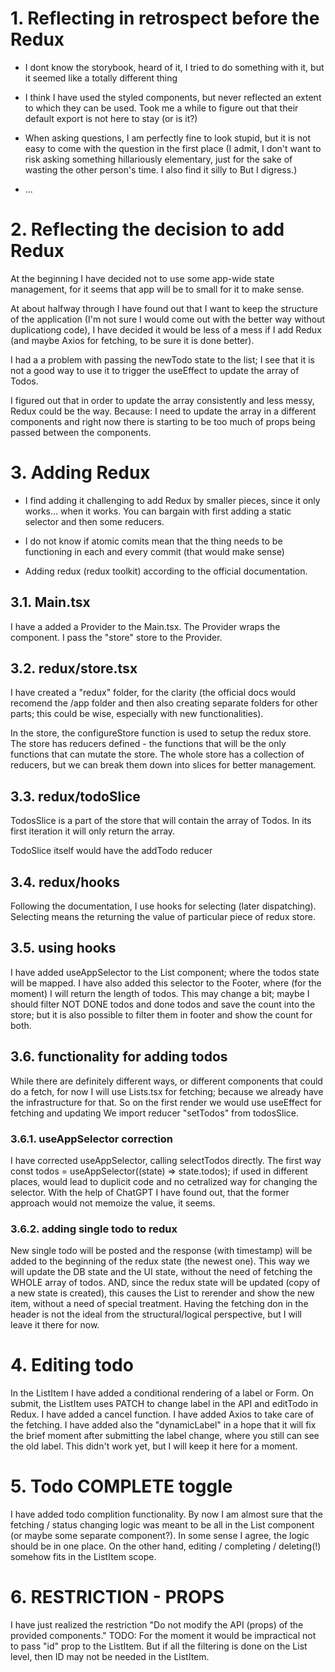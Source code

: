 # 1. Reflecting in retrospect before the Redux

-   I dont know the storybook, heard of it, I tried to do something with it, but it seemed like a totally different thing
-   I think I have used the styled components, but never reflected an extent to which they can be used. Took me a while to figure out that their default export is not here to stay (or is it?)
-   When asking questions, I am perfectly fine to look stupid, but it is not easy to come with the question in the first place (I admit, I don't want to risk asking something hillariously elementary, just for the sake of wasting the other person's time. I also find it silly to But I digress.)

-   ...

# 2. Reflecting the decision to add Redux

At the beginning I have decided not to use some app-wide state management, for it seems that app will be to small for it to make sense.

At about halfway through I have found out that I want to keep the structure of the application (I'm not sure I would come out with the better way without duplicationg code), I have decided it would be less of a mess if I add Redux (and maybe Axios for fetching, to be sure it is done better).

I had a a problem with passing the newTodo state to the list; I see that it is not a good way to use it to trigger the useEffect to update the array of Todos.

I figured out that in order to update the array consistently and less messy, Redux could be the way. Because: I need to update the array in a different components and right now there is starting to be too much of props being passed between the components.

# 3. Adding Redux

-   I find adding it challenging to add Redux by smaller pieces, since it only works... when it works. You can bargain with first adding a static selector and then some reducers.

-   I do not know if atomic comits mean that the thing needs to be functioning in each and every commit (that would make sense)

-   Adding redux (redux toolkit) according to the official documentation.

## 3.1. Main.tsx

I have a added a Provider to the Main.tsx. The Provider wraps the <App> component. I pass the "store" store to the Provider.

## 3.2. redux/store.tsx

I have created a "redux" folder, for the clarity (the official docs would recomend the /app folder and then also creating separate folders for other parts; this could be wise, especially with new functionalities).

In the store, the configureStore function is used to setup the redux store.
The store has reducers defined - the functions that will be the only functions that can mutate the store.
The whole store has a collection of reducers, but we can break them down into slices for better management.

## 3.3. redux/todoSlice

TodosSlice is a part of the store that will contain the array of Todos.
In its first iteration it will only return the array.

TodoSlice itself would have the addTodo reducer

## 3.4. redux/hooks

Following the documentation, I use hooks for selecting (later dispatching). Selecting means the returning the value of particular piece of redux store.

## 3.5. using hooks

I have added useAppSelector to the List component; where the todos state will be mapped.
I have also added this selector to the Footer, where (for the moment) I will return the length of todos. This may change a bit; maybe I should filter NOT DONE todos and done todos and save the count into the store; but it is also possible to filter them in footer and show the count for both.

## 3.6. functionality for adding todos

While there are definitely different ways, or different components that could do a fetch, for now I will use Lists.tsx for fetching; because we already have the infrastructure for that. So on the first render we would use useEffect for fetching and updating
We import reducer "setTodos" from todosSlice.

### 3.6.1. useAppSelector correction

I have corrected useAppSelector, calling selectTodos directly. The first way const todos = useAppSelector((state) => state.todos); if used in different places, would lead to duplicit code and no cetralized way for changing the selector. With the help of ChatGPT I have found out, that the former approach would not memoize the value, it seems.

### 3.6.2. adding single todo to redux

New single todo will be posted and the response (with timestamp) will be added to the beginning of the redux state (the newest one). This way we will update the DB state and the UI state, without the need of fetching the WHOLE array of todos. AND, since the redux state will be updated (copy of a new state is created), this causes the List to rerender and show the new item, without a need of special treatment.
Having the fetching don in the header is not the ideal from the structural/logical perspective, but I will leave it there for now.

# 4. Editing todo

In the ListItem I have added a conditional rendering of a label or Form.
On submit, the ListItem uses PATCH to change label in the API and editTodo in Redux.
I have added a cancel function.
I have added Axios to take care of the fetching.
I have added also the "dynamicLabel" in a hope that it will fix the brief moment after submitting the label change, where you still can see the old label. This didn't work yet, but I will keep it here for a moment.

# 5. Todo COMPLETE toggle

I have added todo complition functionality. By now I am almost sure that the fetching / status changing logic was meant to be all in the List component (or maybe some separate component?). In some sense I agree, the logic should be in one place. On the other hand, editing / completing / deleting(!) somehow fits in the ListItem scope.

# 6. RESTRICTION - PROPS

I have just realized the restriction "Do not modify the API (props) of the provided components."
TODO: For the moment it would be impractical not to pass "id" prop to the ListItem. But if all the filtering is done on the List level, then ID may not be needed in the ListItem.
